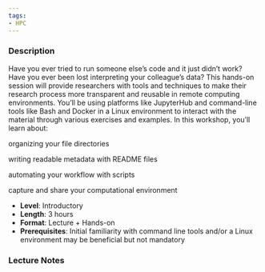 ```yaml
---
tags:
- HPC
---
```

### Description
Have you ever tried to run someone else’s code and it just didn’t work? Have you ever been lost interpreting your colleague’s data? This hands-on session will provide researchers with tools and techniques to make their research process more transparent and reusable in remote computing environments. You’ll be using platforms like JupyterHub and command-line tools like Bash and Docker in a Linux environment to interact with the material through various exercises and examples.
In this workshop, you’ll learn about:


organizing your file directories


writing readable metadata with README files


automating your workflow with scripts


capture and share your computational environment


- **Level**: Introductory
- **Length**: 3 hours
- **Format**: Lecture + Hands-on
- **Prerequisites**: Initial familiarity with command line tools and/or a Linux environment may be beneficial but not mandatory 
### Lecture Notes
